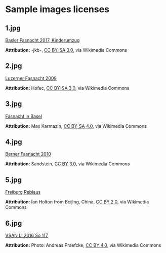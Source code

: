 # Sample images licenses

## 1.jpg

[Basler Fasnacht 2017, Kinderumzug](https://commons.wikimedia.org/wiki/File:Basler_Fasnacht_2017,_Kinderumzug.jpg)

**Attribution:**
-jkb-, [CC BY-SA 3.0](https://creativecommons.org/licenses/by-sa/3.0), via Wikimedia Commons

## 2.jpg

[Luzerner Fasnacht 2009](https://commons.wikimedia.org/wiki/File:Luzerner_Fasnacht_2009.JPG)

**Attribution:**
Hofec, [CC BY-SA 3.0](https://creativecommons.org/licenses/by-sa/3.0), via Wikimedia Commons

## 3.jpg

[Fasnacht in Basel](https://commons.wikimedia.org/wiki/File:Fasnacht_in_Basel_(Carnival_of_Basel).jpg)

**Attribution:**
Max Karmazin, [CC BY-SA 4.0](https://creativecommons.org/licenses/by-sa/4.0), via Wikimedia Commons

## 4.jpg

[Berner Fasnacht 2010](https://commons.wikimedia.org/wiki/File:Berner_Fasnacht_2010_011.jpg)

**Attribution:**
Sandstein, [CC BY 3.0](https://creativecommons.org/licenses/by/3.0), via Wikimedia Commons

## 5.jpg

[Freiburg Reblaus](https://commons.wikimedia.org/wiki/File:Freiburg_Reblaus.jpg)

**Attribution:**
Ian Holton from Beijing, China, [CC BY 2.0](https://creativecommons.org/licenses/by/2.0), via Wikimedia Commons

## 6.jpg

[VSAN LI 2016 So 117](https://commons.wikimedia.org/wiki/File:VSAN_LI_2016_So_117.jpg)

**Attribution:**
Photo: Andreas Praefcke, [CC BY 4.0](https://creativecommons.org/licenses/by/4.0), via Wikimedia Commons
